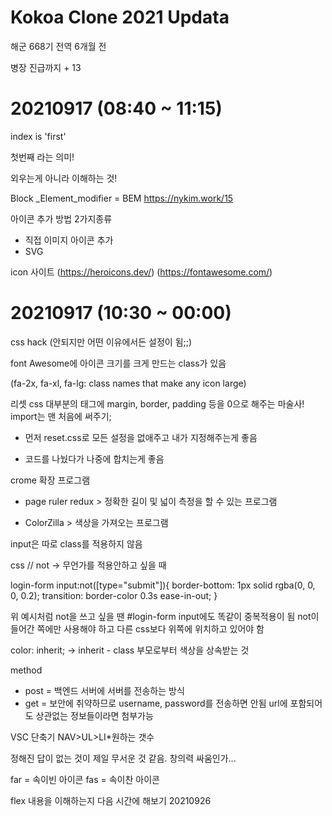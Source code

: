 # Kokoa Clone 2021 Updata

해군 668기 전역 6개월 전 

병장 진급까지 + 13

# 20210917 (08:40 ~ 11:15) 

index is 'first'

첫번째 라는 의미! 

외우는게 아니라 이해하는 것! 

Block _Element_modifier = BEM
https://nykim.work/15


아이콘 추가 방법 2가지종류
- 직접 이미지 아이콘 추가
- SVG

icon 사이트 
(https://heroicons.dev/)
(https://fontawesome.com/)

# 20210917 (10:30 ~ 00:00)

css hack (안되지만 어떤 이유에서든 설정이 됨;;)

font Awesome에 아이콘 크기를 크게 만드는 class가 있음 

(fa-2x, fa-xl, fa-lg: class names that make any icon large)

리셋 css
대부분의 태그에 margin, border, padding 등을 0으로 해주는 마술사! 
import는 맨 처음에 써주기;

- 먼저 reset.css로 모든 설정을 없애주고 내가 지정해주는게 좋음 

- 코드를 나눴다가 나중에 합치는게 좋음 

crome 확장 프로그램 
- page ruler redux > 정확한 길이 및 넓이 측정을 할 수 있는 프로그램

- ColorZilla > 색상을 가져오는 프로그램

input은 따로 class를 적용하지 않음 

css // not -> 무언가를 적용안하고 싶을 때

login-form input:not([type="submit"]){
    border-bottom: 1px solid rgba(0, 0, 0, 0.2);
    transition: border-color 0.3s ease-in-out;
}

위 예시처럼 not을 쓰고 싶을 땐 #login-form input에도 똑같이 중복적용이 됨 
not이 들어간 쪽에만 사용해야 하고 다른 css보다 위쪽에 위치하고 있어야 함

 color: inherit;
 -> inherit - class 부모로부터 색상을 상속받는 것

 method

 - post = 백엔드 서버에 서버를 전송하는 방식
 - get = 보안에 취약하므로 username, password를 전송하면 안됨
 url에 포함되어도 상관없는 정보들이라면 첨부가능
 

 VSC 단축기 
  NAV>UL>LI*원하는 갯수

정해진 답이 없는 것이 제일 무서운 것 같음.
창의력 싸움인가...

far = 속이빈 아이콘
fas = 속이찬 아이콘

flex 내용을 이해하는지 다음 시간에 해보기 20210926

